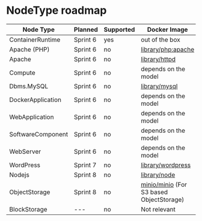# NodeType roadmap

| Node Type         | Planned  | Supported | Docker Image                                                                      |
| ----------------- | -------- | --------- | --------------------------------------------------------------------------------- |
| ContainerRuntime  | Sprint 6 | yes       | out of the box                                                                    |
| Apache (PHP)      | Sprint 6 | no        | [library/php:apache](https://hub.docker.com/_/php/)                               |
| Apache            | Sprint 6 | no        | [library/httpd](https://hub.docker.com/_/httpd/)                                  |
| Compute           | Sprint 6 | no        | depends on the model                                                              |
| Dbms.MySQL        | Sprint 6 | no        | [library/mysql](https://hub.docker.com/_/mysql/)                                  |
| DockerApplication | Sprint 6 | no        | depends on the model                                                              |
| WebApplication    | Sprint 6 | no        | depends on the model                                                              |
| SoftwareComponent | Sprint 6 | no        | depends on the model                                                              |
| WebServer         | Sprint 6 | no        | depends on the model                                                              |
| WordPress         | Sprint 7 | no        | [library/wordpress](https://hub.docker.com/_/wordpress/)                          |
| Nodejs            | Sprint 8 | no        | [library/node](https://hub.docker.com/_/node/)                                    |
| ObjectStorage     | Sprint 8 | no        | [minio/minio](https://hub.docker.com/r/minio/minio/) (For S3 based ObjectStorage) |
| BlockStorage      | ---      | no        | Not relevant                                                                      |

